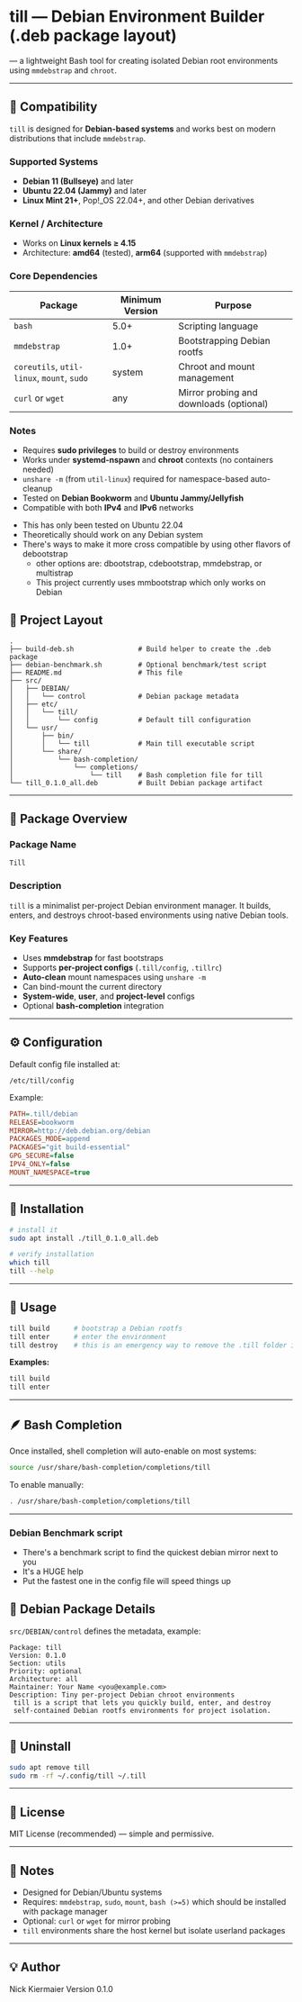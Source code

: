 # till — Debian Environment Builder (.deb package layout)

— a lightweight Bash tool for creating isolated Debian root environments using `mmdebstrap` and `chroot`.

---
 ## 🧩 Compatibility

`till` is designed for **Debian-based systems** and works best on modern distributions that include `mmdebstrap`.

### Supported Systems
- **Debian 11 (Bullseye)** and later  
- **Ubuntu 22.04 (Jammy)** and later  
- **Linux Mint 21+**, Pop!\_OS 22.04+, and other Debian derivatives  

### Kernel / Architecture
- Works on **Linux kernels ≥ 4.15**
- Architecture: **amd64** (tested), **arm64** (supported with `mmdebstrap`)

### Core Dependencies
| Package | Minimum Version | Purpose |
|----------|-----------------|----------|
| `bash` | 5.0+ | Scripting language |
| `mmdebstrap` | 1.0+ | Bootstrapping Debian rootfs |
| `coreutils`, `util-linux`, `mount`, `sudo` | system | Chroot and mount management |
| `curl` or `wget` | any | Mirror probing and downloads (optional) |

### Notes
- Requires **sudo privileges** to build or destroy environments  
- Works under **systemd-nspawn** and **chroot** contexts (no containers needed)  
- `unshare -m` (from `util-linux`) required for namespace-based auto-cleanup  
- Tested on **Debian Bookworm** and **Ubuntu Jammy/Jellyfish**  
- Compatible with both **IPv4** and **IPv6** networks  
* This has only been tested on Ubuntu 22.04
* Theoretically should work on any Debian system
* There's ways to make it more cross compatible by using other flavors of debootstrap
  * other options are: dbootstrap, cdebootstrap, mmdebstrap, or multistrap
  * This project currently uses mmbootstrap which only works on Debian


## 📁 Project Layout

```
.
├── build-deb.sh                # Build helper to create the .deb package
├── debian-benchmark.sh         # Optional benchmark/test script
├── README.md                   # This file
├── src/
│   ├── DEBIAN/
│   │   └── control             # Debian package metadata
│   ├── etc/
│   │   └── till/
│   │       └── config          # Default till configuration
│   └── usr/
│       ├── bin/
│       │   └── till            # Main till executable script
│       └── share/
│           └── bash-completion/
│               └── completions/
│                   └── till    # Bash completion file for till
└── till_0.1.0_all.deb          # Built Debian package artifact
```

---

## 🧩 Package Overview

### Package Name
`Till`

### Description
`till` is a minimalist per-project Debian environment manager. It builds, enters, and destroys chroot-based environments using native Debian tools.

### Key Features
- Uses **mmdebstrap** for fast bootstraps  
- Supports **per-project configs** (`.till/config`, `.tillrc`)  
- **Auto-clean** mount namespaces using `unshare -m`  
- Can bind-mount the current directory  
- **System-wide**, **user**, and **project-level** configs  
- Optional **bash-completion** integration

---

## ⚙️ Configuration

Default config file installed at:
```
/etc/till/config
```

Example:
```ini
PATH=.till/debian
RELEASE=bookworm
MIRROR=http://deb.debian.org/debian
PACKAGES_MODE=append
PACKAGES="git build-essential"
GPG_SECURE=false
IPV4_ONLY=false
MOUNT_NAMESPACE=true
```

---

## 🔧 Installation

```bash
# install it
sudo apt install ./till_0.1.0_all.deb

# verify installation
which till
till --help
```

---

## 🧰 Usage

```bash
till build      # bootstrap a Debian rootfs
till enter      # enter the environment
till destroy    # this is an emergency way to remove the .till folder if all else fails, should generally be able to remove it with rm -rf
```

**Examples:**
```bash
till build 
till enter 
```

---

## 🪶 Bash Completion

Once installed, shell completion will auto-enable on most systems:
```bash
source /usr/share/bash-completion/completions/till
```

To enable manually:
```bash
. /usr/share/bash-completion/completions/till
```

---
### Debian Benchmark script
* There's a benchmark script to find the quickest debian mirror next to you
* It's a HUGE help 
* Put the fastest one in the config file will speed things up


## 🧱 Debian Package Details

`src/DEBIAN/control` defines the metadata, example:

```
Package: till
Version: 0.1.0
Section: utils
Priority: optional
Architecture: all
Maintainer: Your Name <you@example.com>
Description: Tiny per-project Debian chroot environments
 till is a script that lets you quickly build, enter, and destroy
 self-contained Debian rootfs environments for project isolation.
```



---

## 🧹 Uninstall

```bash
sudo apt remove till
sudo rm -rf ~/.config/till ~/.till
```

---

## 📜 License

MIT License (recommended) — simple and permissive.

---

## 🧠 Notes

- Designed for Debian/Ubuntu systems  
- Requires: `mmdebstrap`, `sudo`, `mount`, `bash (>=5)`  which should be installed with package manager
- Optional: `curl` or `wget` for mirror probing  
- `till` environments share the host kernel but isolate userland packages  

---

## 💡 Author

Nick Kiermaier
Version 0.1.0
